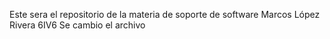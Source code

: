 Este sera el repositorio de la materia de soporte de software
Marcos López Rivera 6IV6
Se cambio el archivo
